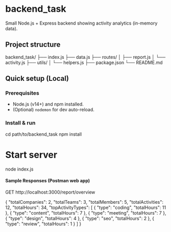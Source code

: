 # backend_task
Small Node.js + Express backend showing activity analytics (in-memory data).

## Project structure
backend_task/
├── index.js
├── data.js
├── routes/
│ ├── report.js
│ └── activity.js
├── utils/
│ └── helpers.js
├── package.json
└── README.md


## Quick setup (Local)

### Prerequisites
- Node.js (v14+) and npm installed.
- (Optional) `nodemon` for dev auto-reload.

### Install & run
cd path/to/backend_task
npm install
# Start server
node index.js

#### Sample Responses (Postman web app)

GET http://localhost:3000/report/overview

{
  "totalCompanies": 2,
  "totalTeams": 3,
  "totalMembers": 5,
  "totalActivities": 12,
  "totalHours": 34,
  "topActivityTypes": [
    { "type": "coding", "totalHours": 11 },
    { "type": "content", "totalHours": 7 },
    { "type": "meeting", "totalHours": 7 },
    { "type": "design", "totalHours": 4 },
    { "type": "seo", "totalHours": 2 },
    { "type": "review", "totalHours": 1 }
  ]
}


